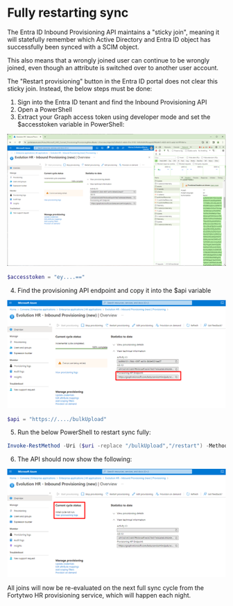 # Fully restarting sync

The Entra ID Inbound Provisioning API maintains a "sticky join", meaning it will statefully remember which Active Directory and Entra ID object has successfully been synced with a SCIM object.

This also means that a wrongly joined user can continue to be wrongly joined, even though an attribute is switched over to another user account.

The "Restart provisioning" button in the Entra ID portal does not clear this sticky join. Instead, the below steps must be done:

1. Sign into the Entra ID tenant and find the Inbound Provisioning API
2. Open a PowerShell
3. Extract your Graph access token using developer mode and set the $accesstoken variable in PowerShell:

![](media/20240305091031.png)

```PowerShell
$accesstoken = "ey....=="
```

4. Find the provisioning API endpoint and copy it into the $api variable

![](media/20240305091214.png)

```PowerShell
$api = "https://..../bulkUpload"
```

5. Run the below PowerShell to restart sync fully:

```PowerShell
Invoke-RestMethod -Uri ($uri -replace "/bulkUpload","/restart") -Method Post -Body '{"criteria":{"resetScope":"Full"}}' -ContentType "application/json" -Headers @{Authorization = "Bearer $accesstoken"}
```

6. The API should now show the following:

![](media/20240305091456.png)

All joins will now be re-evaluated on the next full sync cycle from the Fortytwo HR provisioning service, which will happen each night.